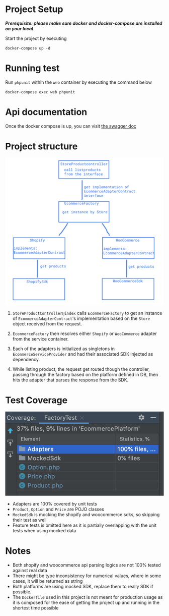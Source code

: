 # Project Setup
***Prerequisite: please make sure docker and docker-compose are installed on your local***

Start the project by executing
```
docker-compose up -d
```

# Running test
Run `phpunit` within the `web` container by executing the command below
```
docker-compose exec web phpunit
```

# Api documentation
Once the docker compose is up, you can visit [the swagger doc](http://localhost:8080/api/documentation)

# Project structure
![class map](./classmap.png)

1. `StoreProductController@index` calls `EcommerceFactory` to get an instance of
`EcommerceAdapterContract`'s implementation based on the `Store` object received from
   the request.
   
1. `EcommerceFactory` then resolves either `Shopify` or `WooCommerce` adapter from the 
service container.
   
1. Each of the adapters is initialized as singletons in `EcommerceServiceProvider` and 
had their associated SDK injected as dependency.
   
1. While listing product, the request get routed though the controller, passing
through the factory based on the platform defined in DB, then hits the adapter 
   that parses the response from the SDK.
   
# Test Coverage
![test coverage](./coverage.png)
- Adapters are 100% covered by unit tests
- `Product`, `Option` and `Price` are POJO classes 
- `MockedSdk` is mocking the shopify and woocommerce sdks, so skipping their test as well
- Feature tests is omitted here as it is partially overlapping with the unit tests when using mocked data

# Notes
- Both shopify and woocommerce api parsing logics are not 100% tested against real data
- There might be type inconsistency for numerical values, where in some cases, it will be returned as string
- Both platforms are using mocked SDK, replace them to really SDK if possible.
- The `Dockerfile` used in this project is not meant for production usage as it is composed for the ease of getting the project up and running
in the shortest time possible
